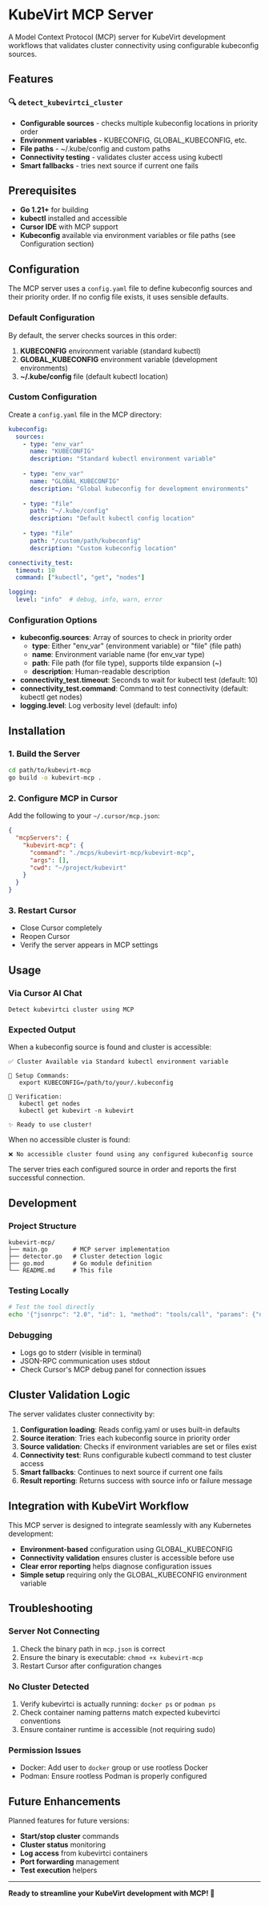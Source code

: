 # KubeVirt MCP Server

A Model Context Protocol (MCP) server for KubeVirt development workflows that validates cluster connectivity using configurable kubeconfig sources.

## Features

### 🔍 `detect_kubevirtci_cluster`
- **Configurable sources** - checks multiple kubeconfig locations in priority order
- **Environment variables** - KUBECONFIG, GLOBAL_KUBECONFIG, etc.
- **File paths** - ~/.kube/config and custom paths
- **Connectivity testing** - validates cluster access using kubectl
- **Smart fallbacks** - tries next source if current one fails

## Prerequisites

- **Go 1.21+** for building
- **kubectl** installed and accessible
- **Cursor IDE** with MCP support
- **Kubeconfig** available via environment variables or file paths (see Configuration section)

## Configuration

The MCP server uses a `config.yaml` file to define kubeconfig sources and their priority order. If no config file exists, it uses sensible defaults.

### Default Configuration

By default, the server checks sources in this order:
1. **KUBECONFIG** environment variable (standard kubectl)
2. **GLOBAL_KUBECONFIG** environment variable (development environments)  
3. **~/.kube/config** file (default kubectl location)

### Custom Configuration

Create a `config.yaml` file in the MCP directory:

```yaml
kubeconfig:
  sources:
    - type: "env_var"
      name: "KUBECONFIG"
      description: "Standard kubectl environment variable"
    
    - type: "env_var" 
      name: "GLOBAL_KUBECONFIG"
      description: "Global kubeconfig for development environments"
    
    - type: "file"
      path: "~/.kube/config"
      description: "Default kubectl config location"
    
    - type: "file"
      path: "/custom/path/kubeconfig"
      description: "Custom kubeconfig location"

connectivity_test:
  timeout: 10
  command: ["kubectl", "get", "nodes"]

logging:
  level: "info"  # debug, info, warn, error
```

### Configuration Options

- **kubeconfig.sources**: Array of sources to check in priority order
  - **type**: Either "env_var" (environment variable) or "file" (file path)
  - **name**: Environment variable name (for env_var type)
  - **path**: File path (for file type), supports tilde expansion (~)
  - **description**: Human-readable description
- **connectivity_test.timeout**: Seconds to wait for kubectl test (default: 10)
- **connectivity_test.command**: Command to test connectivity (default: kubectl get nodes)
- **logging.level**: Log verbosity level (default: info)

## Installation

### 1. Build the Server
```bash
cd path/to/kubevirt-mcp
go build -o kubevirt-mcp .
```

### 2. Configure MCP in Cursor

Add the following to your `~/.cursor/mcp.json`:

```json
{
  "mcpServers": {
    "kubevirt-mcp": {
      "command": "./mcps/kubevirt-mcp/kubevirt-mcp",
      "args": [],
      "cwd": "~/project/kubevirt"
    }
  }
}
```

### 3. Restart Cursor
- Close Cursor completely
- Reopen Cursor
- Verify the server appears in MCP settings

## Usage

### Via Cursor AI Chat

```
Detect kubevirtci cluster using MCP
```

### Expected Output

When a kubeconfig source is found and cluster is accessible:
```
✅ Cluster Available via Standard kubectl environment variable

🔧 Setup Commands:
   export KUBECONFIG=/path/to/your/.kubeconfig

📝 Verification:
   kubectl get nodes
   kubectl get kubevirt -n kubevirt

✨ Ready to use cluster!
```

When no accessible cluster is found:
```
❌ No accessible cluster found using any configured kubeconfig source
```

The server tries each configured source in order and reports the first successful connection.



## Development

### Project Structure
```
kubevirt-mcp/
├── main.go       # MCP server implementation
├── detector.go   # Cluster detection logic
├── go.mod        # Go module definition
└── README.md     # This file
```

### Testing Locally
```bash
# Test the tool directly
echo '{"jsonrpc": "2.0", "id": 1, "method": "tools/call", "params": {"name": "detect_kubevirtci_cluster", "arguments": {}}}' | ./kubevirt-mcp
```

### Debugging
- Logs go to stderr (visible in terminal)
- JSON-RPC communication uses stdout
- Check Cursor's MCP debug panel for connection issues

## Cluster Validation Logic

The server validates cluster connectivity by:

1. **Configuration loading**: Reads config.yaml or uses built-in defaults
2. **Source iteration**: Tries each kubeconfig source in priority order
3. **Source validation**: Checks if environment variables are set or files exist
4. **Connectivity test**: Runs configurable kubectl command to test cluster access
5. **Smart fallbacks**: Continues to next source if current one fails
6. **Result reporting**: Returns success with source info or failure message

## Integration with KubeVirt Workflow

This MCP server is designed to integrate seamlessly with any Kubernetes development:

- **Environment-based** configuration using GLOBAL_KUBECONFIG
- **Connectivity validation** ensures cluster is accessible before use
- **Clear error reporting** helps diagnose configuration issues
- **Simple setup** requiring only the GLOBAL_KUBECONFIG environment variable

## Troubleshooting

### Server Not Connecting
1. Check the binary path in `mcp.json` is correct
2. Ensure the binary is executable: `chmod +x kubevirt-mcp`
3. Restart Cursor after configuration changes

### No Cluster Detected
1. Verify kubevirtci is actually running: `docker ps` or `podman ps`
2. Check container naming patterns match expected kubevirtci conventions
3. Ensure container runtime is accessible (not requiring sudo)

### Permission Issues
- Docker: Add user to `docker` group or use rootless Docker
- Podman: Ensure rootless Podman is properly configured

## Future Enhancements

Planned features for future versions:
- **Start/stop cluster** commands
- **Cluster status** monitoring  
- **Log access** from kubevirtci containers
- **Port forwarding** management
- **Test execution** helpers

---

**Ready to streamline your KubeVirt development with MCP! 🚀**